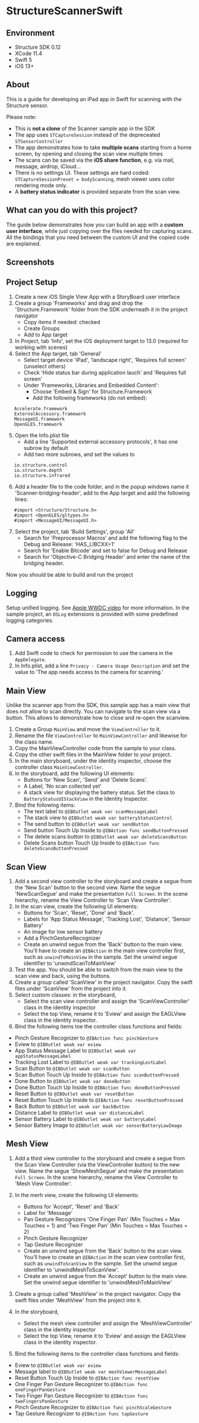 # StructureScannerSwift
## Environment
- Structure SDK 0.12
- XCode 11.4
- Swift 5
- iOS 13+

## About
This is a guide for developing an iPad app in Swift for scanning with the Structure sensor.

Please note:
- This is **not a clone** of the Scanner sample app in the SDK
- The app uses `STCaptureSession` instead of the depreceated `STSensorController`
- The app demonstrates how to take **multiple scans** starting from a home screen, by opening and closing the scan view multiple times
- The scans can be saved via the **iOS share function**, e.g. via mail, message, airdrop, iCloud...
- There is no settings UI. These settings are hard coded: `STCaptureSessionPreset = bodyScanning`, mesh viewer uses color rendering mode only.
- A **battery status indicator** is provided separate from the scan view.

## What can you do with this project?
The guide below demonstrates how you can build an app with a **custom user interface**, while just copying over the files needed for capturing scans. All the bindings that you need between the custom UI and the copied code are explained.

## Screenshots


## Project Setup
1. Create a new iOS Single View App with a StoryBoard user interface
2. Create a group 'Frameworks' and drag and drop the 'Structure.Framework' folder from the SDK underneath it in the project navigator
   - Copy items if needed: checked
   - Create Groups
   - Add to App target
3. In Project, tab 'Info', set the iOS deployment target to 13.0 (required for working with scenes)
4. Select the App target, tab 'General'
   - Select target device 'iPad', 'landscape right', 'Requires full screen' (unselect others)
   - Check 'Hide status bar during application lauch' and 'Requires full screen'
   - Under 'Frameworks, Libraries and Embedded Content':
     - Choose 'Embed & Sign' for Structure.Framework
     - Add the following frameworks (do not embed):
     
```
   Accelerate.framework
   ExternalAccessory.framework
   MessageUI.framework
   OpenGLES.framework
```

5. Open the Info.plist file
   - Add a line 'Supported external accessory protocols', it has one subrow by default
   - Add two more subrows, and set the values to
   
```
   io.structure.control
   io.structure.depth
   io.structure.infrared
```

6. Add a header file to the code folder, and in the popup windows name it 'Scanner-bridging-header', add to the App target and add the following lines:

```
   #import <Structure/Structure.h>
   #import <OpenGLES/gltypes.h>
   #import <MessageUI/MessageUI.h>
```

7. Select the project, tab 'Build Settings', group 'All'
   - Search for 'Preprocessor Macros' and add the following flag to the Debug and Release: 'HAS_LIBCXX=1'
   - Search for 'Enable Bitcode' and set to false for Debug and Release
   - Search for 'Objective-C Bridging Header' and enter the name of the bridging header.
  
Now you should be able to build and run the project

## Logging
Setup unified logging. See [Apple WWDC video](https://developer.apple.com/videos/play/wwdc2016/721/) for more information. In the sample project, an `OSLog` extensions is provided with some predefined logging categories.

## Camera access
1. Add Swift code to check for permission to use the camera in the `AppDelegate`.
2. In Info.plist, add a line `Privacy - Camera Usage Description` and set the value to 'The app needs access to the camera for scanning.'

## Main View
Unlike the scanner app from the SDK, this sample app has a main view that does not allow to scan directly. You can navigate to the scan view via a button. This allows to demonstrate how to close and re-open the scanview.

1. Create a Group `MainView` and move the `ViewController` to it.
2. Rename the file `ViewController` to `MainViewController` and likewise for the class name.
3. Copy the MainViewController code from the sample to your class.
4. Copy the other swift files in the MainView folder to your project.
5. In the main storyboard, under the identity inspector, choose the controller class `MainViewController`.
6. In the storyboard, add the following UI elements:
   - Buttons for 'New Scan', 'Send' and 'Delete Scans'.
   - A Label, 'No scan collected yet'
   - A stack view for displaying the battery status. Set the class to `BatteryStatusUIStackView` in the Identity Inspector.
7. Bind the following items:
   - The text label to `@IBOutlet weak var scanMessageLabel`
   - The stack view to `@IBOutlet weak var batteryStatusControl`
   - The send button to `@IBOutlet weak var sendButton`
   - Send button Touch Up Inside to `@IBAction func sendButtonPressed`
   - The delete scans button to `@IBOutlet weak var deleteScansButton`
   - Delete Scans button Touch Up Inside to `@IBAction func deleteScansButtonPressed`

## Scan View
1. Add a second view controller to the storyboard and create a segue from the 'New Scan' button to the second view. Name the segue 'NewScanSegue' and make the presentation `Full Screen`. In the scene hierarchy, rename the View Controller to 'Scan View Controller'.
2. In the scan view, create the following UI elements:
   - Buttons for 'Scan', 'Reset', 'Done' and 'Back'.
   - Labels for 'App Status Message', 'Tracking Lost', 'Distance', 'Sensor Battery'
   - An image for low sensor battery
   - Add a PinchGestureRecognizer
   - Create an unwind segue from the 'Back' button to the main view. You'll have to create an `@IBAction` in the main view controller first, such as `unwindToMainView` in the sample. Set the unwind segue identifier to 'unwindScanToMainView' 
3. Test the app. You should be able to switch from the main view to the scan view and back, using the buttons.
4. Create a group called 'ScanView' in the project navigator. Copy the swift files under 'ScanView' from the project into it.
5. Select custom classes: in the storyboard,
   - Select the scan view controller and assign the 'ScanViewController' class in the identity inspector
   - Select the top View, rename it to 'Eview' and assign the EAGLView class in the identity inspector.
6. Bind the following items toe the controller class functions and fields:
  - Pinch Gesture Recognizer to `@IBAction func pinchGesture`
  - Eview to `@IBOutlet weak var eview`
  - App Status Message Label to `@IBOutlet weak var appStatusMessageLabel`
  - Tracking Lost Label to `@IBOutlet weak var trackingLostLabel`
  - Scan Button to `@IBOutlet weak var scanButton`
  - Scan Button Touch Up Inside to `@IBAction func scanButtonPressed`
  - Done Button to `@IBOutlet weak var doneButton`
  - Done Button Touch Up Inside to `@IBAction func doneButtonPressed`
  - Reset Button to `@IBOutlet weak var resetButton`
  - Reset Button Touch Up Inside to `@IBAction func resetButtonPressed`
  - Back Button to `@IBOutlet weak var backButton`
  - Distance Label to `@IBOutlet weak var distanceLabel`
  - Sensor Battery Label to `@IBOutlet weak var batteryLabel`
  - Sensor Battery Image to `@IBOutlet weak var sensorBatteryLowImage`
  
  
  
  
  
   

## Mesh View
1. Add a third view controller to the storyboard and create a segue from the Scan View Controller (via the ViewController button) to the new view. Name the segue 'ShowMeshSegue' and make the presentation `Full Screen`. In the scene hierarchy, rename the View Controller to 'Mesh View Controller'.
2. In the merh view, create the following UI elements:
   - Buttons for 'Accept', 'Reset' and 'Back'
   - Label for 'Message'
   - Pan Gesture Recognizers 'One Finger Pan' (Min Touches = Max Touches = 1) and 'Two Finger Pan' (Min Touches = Max Touches = 2)
   - Pinch Gesture Recognizer
   - Tap Gesture Recognizer
   - Create an unwind segue from the 'Back' button to the scan view. You'll have to create an `@IBAction` in the scan view controller first, such as `unwindToScanView` in the sample. Set the unwind segue identifier to 'unwindMeshToScanView'.
   - Create an unwind segue from the 'Accept' button to the main view. Set the unwind segue identifier to 'unwindMeshToMainView' 
   
4. Create a group called 'MeshView' in the project navigator. Copy the swift files under 'MeshView' from the project into it.
5. In the storyboard,
   - Select the mesh view controller and assign the 'MeshViewController' class in the identity inspector
   - Select the top View, rename it to 'Eview' and assign the EAGLView class in the identity inspector.
6. Bind the following items to the controller class functions and fields:
  - Eview to `@IBOutlet weak var eview`
  - Message label to `@IBOutlet weak var meshViewerMessageLabel`
  - Reset Button Touch Up Inside to `@IBAction func resetView`
  - One Finger Pan Gesture Recognizer to `@IBAction func oneFingerPanGesture`
  - Two Finger Pan Gesture Recognizer to `@IBAction func twoFingersPanGesture`
  - Pinch Gesture Recognizer to `@IBAction func pinchScaleGesture`
  - Tap Gesture Recognizer to `@IBAction func tapGesture`
  


